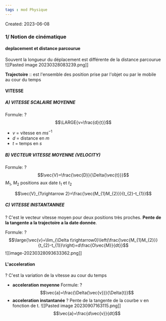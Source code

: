 ```yaml
---
tags : mod Physique
---
```

Created: 2023-06-08

### 1/ **Notion de cinématique**

#### deplacement et distance parcourue 
Souvent la longueur du déplacement est différente de la distance parcourue
![[Pasted image 20230328083239.png]]

**Trajectoire** :: est l'ensemble des position prise par l'objet ou par le mobile au cour du temps
<!--SR:!2023-09-08,1,230-->

#### VITESSE 
##### A) VITESSE SCALAIRE MOYENNE
Formule:
?
$$\LARGE{v=\frac{d}{t}}$$
- $v$ = vitesse en $ms^{-1}$
- $d$ = distance en $m$
- $t$ = temps en $s$
##### B) VECTEUR VITESSE MOYENNE (VELOCITY)
Formule:
?
$$\vec{V}=\frac{\vec{D}}{\Delta{\vec{t}}}$$
$M_1$, $M_2$ positions aux date $t_1$ et $t_2$

$$\vec{V}_{1\rightarrow 2}=\frac{\vec{M_{1}M_{2}}}{t_{2}-t_{1}}$$
##### C) VITESSE INSTANTANNEE 
?
C'est le vecteur vitesse moyen pour deux positions très proches. **Pente de la tangente a la trajectoire a la date donnée**.

Formule:
?
$$\large{\vec{v}=\lim_{\Delta t\rightarrow0}\left(\frac{\vec{M_{1}M_{2}}}{t_{2}-t_{1}}\right)=d\frac{O\vec{M}}{dt}}$$
![[image-20230328093633362.png]]
#### L'acceleration
?
C'est la variation de la vitesse au cour du temps
<!--SR:!2023-09-08,1,230-->


- **acceleration moyenne**
Formule:
?
$$\vec{a}=\frac{\Delta{\vec{v}}}{\Delta{t}}$$
- **acceleration instantanée**
?
Pente de la tangente de la courbe v en fonction de t.
![[Pasted image 20230907163115.png]]
$$\vec{a}=\frac{d\vec{v}}{dt}$$